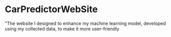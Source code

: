 # CarPredictorWebSite
 "The website I designed to enhance my machine learning model, developed using my collected data, to make it more user-friendly
